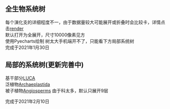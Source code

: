 ## 全生物系统树

每个演化支的详细程度不一，由于数据量较大可能展开或折叠时会比较卡，详情点击[render](render.html)  
默认打开为全展开，尺寸10000像素见方  
使用Pyecharts绘制
树太大手机端开不了，只能看下方局部系统树   
完成于2021年1月30日    
   
## 局部的系统树(更新完善中)
基干部分[LUCA](LUCA.html)   
    泛植物[Archaeplastida](Archaeplastida.html)    
        被子植物[Angiosperms](Angiosperms.html)    由于科太多，默认只展开9层    
   
完成于2021年2月10日
